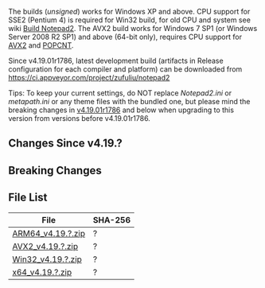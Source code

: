 The builds (*unsigned*) works for Windows XP and above. CPU support for SSE2 (Pentium 4) is required for Win32 build, for old CPU and system see wiki [Build Notepad2](https://github.com/zufuliu/notepad2/wiki/Build-Notepad2). The AVX2 build works for Windows 7 SP1 (or Windows Server 2008 R2 SP1) and above (64-bit only), requires CPU support for [AVX2](https://en.wikipedia.org/wiki/Advanced_Vector_Extensions) and [POPCNT](https://en.wikipedia.org/wiki/Bit_Manipulation_Instruction_Sets).

Since v4.19.01r1786, latest development build (artifacts in Release configuration for each compiler and platform) can be downloaded from https://ci.appveyor.com/project/zufuliu/notepad2

Tips: To keep your current settings, do NOT replace *Notepad2.ini* or *metapath.ini* or any theme files with the bundled one, but please mind the breaking changes in [v4.19.01r1786](https://github.com/zufuliu/notepad2/releases/tag/v4.19.01r1786) and below when upgrading to this version from versions before v4.19.01r1786.

## Changes Since v4.19.?

## Breaking Changes

## File List
| File | SHA-256 |
| ---|--|
| [ARM64_v4.19.?.zip](https://www.virustotal.com/gui/url/?/detection) | ? |
| [AVX2_v4.19.?.zip](https://www.virustotal.com/gui/url/?/detection) | ? |
| [Win32_v4.19.?.zip](https://www.virustotal.com/gui/url/?/detection) | ? |
| [x64_v4.19.?.zip](https://www.virustotal.com/gui/url/?/detection) | ? |
